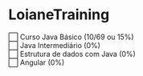 # LoianeTraining

:white_large_square: Curso Java Básico (10/69 ou 15%)<br>
:white_large_square: Java Intermediário (0%)<br>
:white_large_square: Estrutura de dados com Java (0%)<br>
:white_large_square: Angular (0%)<br>
